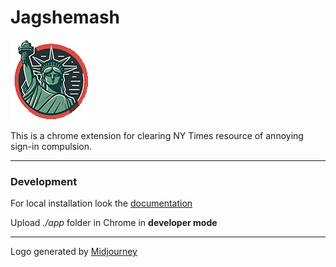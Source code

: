 # Jagshemash

![NY Times decline login](./app/images/icon-128.png "NY Times decline login logo")

This is a chrome extension for clearing NY Times resource of annoying sign-in compulsion.

---

### Development
For local installation look the [documentation](https://developer.chrome.com/docs/extensions/mv3/getstarted/development-basics/)

Upload _./app_ folder in Chrome in **developer mode**

---

Logo generated by [Midjourney](https://www.midjourney.com/)